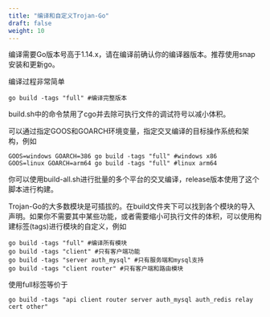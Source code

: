 ```yaml
---
title: "编译和自定义Trojan-Go"
draft: false
weight: 10
---
```


编译需要Go版本号高于1.14.x，请在编译前确认你的编译器版本。推荐使用snap安装和更新go。

编译过程非常简单

```shell
go build -tags "full" #编译完整版本
```

build.sh中的命令禁用了cgo并去除可执行文件的调试符号以减小体积。

可以通过指定GOOS和GOARCH环境变量，指定交叉编译的目标操作系统和架构，例如

```shell
GOOS=windows GOARCH=386 go build -tags "full" #windows x86
GOOS=linux GOARCH=arm64 go build -tags "full" #linux arm64
```

你可以使用build-all.sh进行批量的多个平台的交叉编译，release版本使用了这个脚本进行构建。

Trojan-Go的大多数模块是可插拔的。在build文件夹下可以找到各个模块的导入声明。如果你不需要其中某些功能，或者需要缩小可执行文件的体积，可以使用构建标签(tags)进行模块的自定义，例如

```shell
go build -tags "full" #编译所有模块
go build -tags "client" #只有客户端功能
go build -tags "server auth_mysql" #只有服务端和mysql支持
go build -tags "client router" #只有客户端和路由模块
```

使用full标签等价于

```shell
go build -tags "api client router server auth_mysql auth_redis relay cert other"
```
